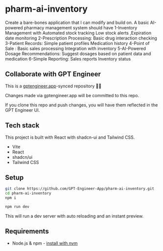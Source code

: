 # pharm-ai-inventory

Create a bare-bones application that I can modify and build on. A basic AI-powered pharmacy management system should have 1-Inventory Management with Automated stock tracking Low stock alerts ,Expiration date monitoring 2-Prescription Processing: Basic drug interaction checking 3-Patient Records: Simple patient profiles Medication history 4-Point of Sale : Basic sales processing Integration with inventory 5-AI-Powered Dosage Recommendations: Suggest dosages based on patient data and medication 6-Simple Reporting: Sales reports Inventory status


## Collaborate with GPT Engineer

This is a [gptengineer.app](https://gptengineer.app)-synced repository 🌟🤖

Changes made via gptengineer.app will be committed to this repo.

If you clone this repo and push changes, you will have them reflected in the GPT Engineer UI.

## Tech stack

This project is built with React with shadcn-ui and Tailwind CSS.

- Vite
- React
- shadcn/ui
- Tailwind CSS

## Setup

```sh
git clone https://github.com/GPT-Engineer-App/pharm-ai-inventory.git
cd pharm-ai-inventory
npm i
```

```sh
npm run dev
```

This will run a dev server with auto reloading and an instant preview.

## Requirements

- Node.js & npm - [install with nvm](https://github.com/nvm-sh/nvm#installing-and-updating)
